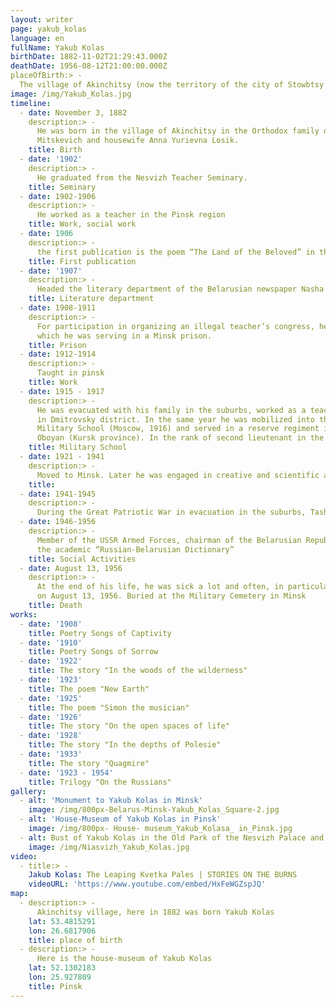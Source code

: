 ```yaml
---
layout: writer
page: yakub_kolas
language: en
fullName: Yakub Kolas
birthDate: 1882-11-02T21:29:43.000Z
deathDate: 1956-08-12T21:00:00.000Z
placeOfBirth:> -
  The village of Akinchitsy (now the territory of the city of Stowbtsy under Minsk)
image: /img/Yakub_Kolas.jpg
timeline:
  - date: November 3, 1882
    description:> -
      He was born in the village of Akinchitsy in the Orthodox family of forester Mikhail Kazimirovich (Mikhail)
      Mitskevich and housewife Anna Yurievna Losik.
    title: Birth
  - date: '1902'
    description:> -
      He graduated from the Nesvizh Teacher Seminary.
    title: Seminary
  - date: 1902-1906
    description:> -
      He worked as a teacher in the Pinsk region
    title: Work, social work
  - date: 1906
    description:> -
      the first publication is the poem “The Land of the Beloved” in the Belarusian newspaper “Nasha dolya”
    title: First publication
  - date: '1907'
    description:> -
      Headed the literary department of the Belarusian newspaper Nasha Niva in Vilna
    title: Literature department
  - date: 1908-1911
    description:> -
      For participation in organizing an illegal teacher’s congress, he was sentenced to imprisonment,
      which he was serving in a Minsk prison.
    title: Prison
  - date: 1912-1914
    description:> -
      Taught in pinsk
    title: Work
  - date: 1915 - 1917
    description:> -
      He was evacuated with his family in the suburbs, worked as a teacher
      in Dmitrovsky district. In the same year he was mobilized into the army. He graduated from the Alexander
      Military School (Moscow, 1916) and served in a reserve regiment in Perm. At this time, his family moved to
      Oboyan (Kursk province). In the rank of second lieutenant in the summer of 1917 he was sent to the Romanian front.
    title: Military School
  - date: 1921 - 1941
    description:> -
      Moved to Minsk. Later he was engaged in creative and scientific activities.
    title:
  - date: 1941-1945
    description:> -
      During the Great Patriotic War in evacuation in the suburbs, Tashkent, Moscow. In 1944 he returned to Minsk.
  - date: 1946-1956
    description:> -
      Member of the USSR Armed Forces, chairman of the Belarusian Republican Peace Committee. One of the editors of
      the academic “Russian-Belarusian Dictionary”
    title: Social Activities
  - date: August 13, 1956
    description:> -
      At the end of his life, he was sick a lot and often, in particular, he suffered 26 pneumonia. He died suddenly
      on August 13, 1956. Buried at the Military Cemetery in Minsk
    title: Death
works:
  - date: '1908'
    title: Poetry Songs of Captivity
  - date: '1910'
    title: Poetry Songs of Sorrow
  - date: '1922'
    title: The story "In the woods of the wilderness"
  - date: '1923'
    title: The poem "New Earth"
  - date: '1925'
    title: The poem "Simon the musician"
  - date: '1926'
    title: The story "On the open spaces of life"
  - date: '1928'
    title: The story "In the depths of Polesie"
  - date: '1933'
    title: The story "Quagmire"
  - date: '1923 - 1954'
    title: Trilogy "On the Russians"
gallery:
  - alt: 'Monument to Yakub Kolas in Minsk'
    image: /img/800px-Belarus-Minsk-Yakub_Kolas_Square-2.jpg
  - alt: 'House-Museum of Yakub Kolas in Pinsk'
    image: /img/800px- House- museum_Yakub_Kolasa_ in_Pinsk.jpg
  - alt: Bust of Yakub Kolas in the Old Park of the Nesvizh Palace and Park Ensemble
    image: /img/Niasvizh_Yakub_Kolas.jpg
video:
  - title:> -
    Jakub Kolas: The Leaping Kvetka Pales | STORIES ON THE BURNS
    videoURL: 'https://www.youtube.com/embed/HxFeWGZspJQ'
map:
  - description:> -
      Akinchitsy village, here in 1882 was born Yakub Kolas
    lat: 53.4815291
    lon: 26.6817906
    title: place of birth
  - description:> -
      Here is the house-museum of Yakub Kolas
    lat: 52.1302183
    lon: 25.927809
    title: Pinsk
---
```

